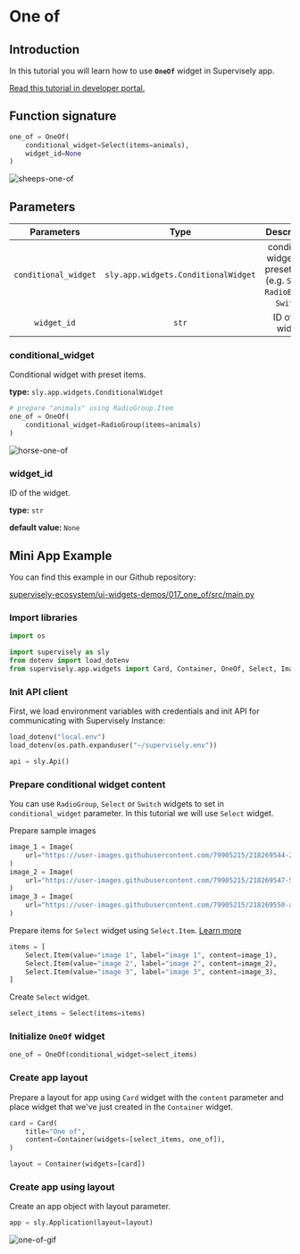# One of

## Introduction

In this tutorial you will learn how to use **`OneOf`** widget in Supervisely app.

[Read this tutorial in developer portal.](https://developer.supervise.ly/app-development/apps-with-gui/one-of)

## Function signature

```python
one_of = OneOf(
    conditional_widget=Select(items=animals),
    widget_id=None
)
```

![sheeps-one-of](https://user-images.githubusercontent.com/79905215/218075609-0428af83-0ef1-492b-8623-fa7a7bd0d3de.png)

## Parameters

|     Parameters     |       Type        |                             Description                             |
| :----------------: | :---------------: | :-----------------------------------------------------------------: |
| `conditional_widget` | `sly.app.widgets.ConditionalWidget` | conditional widget with preset items (e.g. `Select`, `RadioButton`, `Switch`) |
|     `widget_id`      |        `str`        |                          ID of the widget                           |

### conditional_widget

Conditional widget with preset items.

**type:** `sly.app.widgets.ConditionalWidget`

```python
# prepare "animals" using RadioGroup.Item
one_of = OneOf(
    conditional_widget=RadioGroup(items=animals)
)
```

![horse-one-of](https://user-images.githubusercontent.com/79905215/218075942-d2754ba6-0b9c-4572-b619-9363a2eecaf3.png)

### widget_id

ID of the widget.

**type:** `str`

**default value:** `None`

## Mini App Example

You can find this example in our Github repository:

[supervisely-ecosystem/ui-widgets-demos/017_one_of/src/main.py](https://github.com/supervisely-ecosystem/ui-widgets-demos/blob/master/017_one_of/src/main.py)

### Import libraries

```python
import os

import supervisely as sly
from dotenv import load_dotenv
from supervisely.app.widgets import Card, Container, OneOf, Select, Image
```

### Init API client

First, we load environment variables with credentials and init API for communicating with Supervisely Instance:

```python
load_dotenv("local.env")
load_dotenv(os.path.expanduser("~/supervisely.env"))

api = sly.Api()
```

### Prepare conditional widget content

You can use `RadioGroup`, `Select` or `Switch` widgets to set in `conditional_widget` parameter.
In this tutorial we will use `Select` widget. 

Prepare sample images

```python
image_1 = Image(
    url="https://user-images.githubusercontent.com/79905215/218269544-2e126d4a-20eb-4ace-8933-d36732bb0634.jpeg"
)
image_2 = Image(
    url="https://user-images.githubusercontent.com/79905215/218269547-5b5316f9-9ae2-4b0c-aedb-b2238e44f95d.jpeg"
)
image_3 = Image(
    url="https://user-images.githubusercontent.com/79905215/218269550-a5caba65-1f0f-4986-8711-7d36c7911e51.jpeg"
)
```

Prepare items for `Select` widget using `Select.Item`. [Learn more](https://github.com/supervisely-ecosystem/ui-widgets-demos/tree/master/009_select)

```python
items = [
    Select.Item(value="image 1", label="image 1", content=image_1),
    Select.Item(value="image 2", label="image 2", content=image_2),
    Select.Item(value="image 3", label="image 3", content=image_3),
]
```

Create `Select` widget.

```python
select_items = Select(items=items)
```


### Initialize `OneOf` widget

```python
one_of = OneOf(conditional_widget=select_items)
```

### Create app layout

Prepare a layout for app using `Card` widget with the `content` parameter and place widget that we've just created in the `Container` widget.

```python
card = Card(
    title="One of",
    content=Container(widgets=[select_items, one_of]),
)

layout = Container(widgets=[card])
```

### Create app using layout

Create an app object with layout parameter.

```python
app = sly.Application(layout=layout)
```

![one-of-gif](https://user-images.githubusercontent.com/79905215/218269955-86b5bb95-f242-4e05-9bc6-be86e633f2b1.gif)

